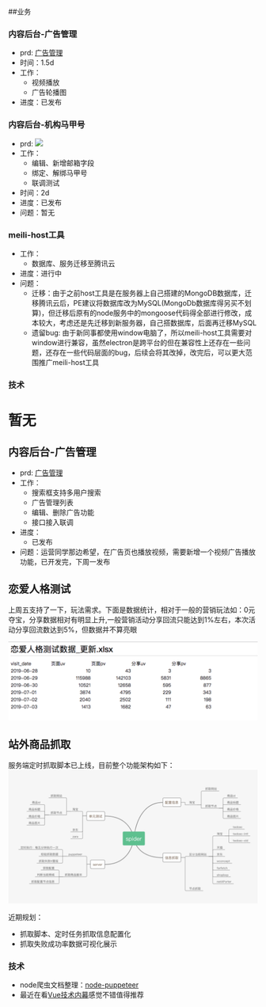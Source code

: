 ##业务

### 内容后台-广告管理

* prd: [广告管理](http://pmo.meili-inc.com/PMO/DM#pmoDetail?issueKey=REQUIRE-25445)
* 时间：1.5d
* 工作：
    * 视频播放
    * 广告轮播图
* 进度：已发布


### 内容后台-机构马甲号

* prd: ![](https://s10.mogucdn.com/mlcdn/c45406/190711_71j61ia9ja3194fdf727g061jici4_3531x1708.png)
* 工作：
    * 编辑、新增邮箱字段
    * 绑定、解绑马甲号
    * 联调测试
* 时间：2d
* 进度：已发布
* 问题：暂无

### meili-host工具

* 工作：
    * 数据库、服务迁移至腾讯云
* 进度：进行中
* 问题：
    * 迁移：由于之前host工具是在服务器上自己搭建的MongoDB数据库，迁移腾讯云后，PE建议将数据库改为MySQL(MongoDb数据库得另买不划算)，但迁移后原有的node服务中的mongoose代码得全部进行修改，成本较大，考虑还是先迁移到新服务器，自己搭数据库，后面再迁移MySQL
   * 遗留bug: 由于新同事都使用window电脑了，所以meili-host工具需要对window进行兼容，虽然electron是跨平台的但在兼容性上还存在一些问题，还存在一些代码层面的bug，后续会将其改掉，改完后，可以更大范围推广meili-host工具

### 技术

暂无
=======
## 内容后台-广告管理

* prd: [广告管理](http://pmo.meili-inc.com/PMO/DM#pmoDetail?issueKey=REQUIRE-25445)
* 工作：
    * 搜索框支持多用户搜索
    * 广告管理列表
    * 编辑、删除广告功能
    * 接口接入联调
* 进度：
    * 已发布
* 问题：运营同学那边希望，在广告页也播放视频，需要新增一个视频广告播放功能，已开发完，下周一发布

## 恋爱人格测试

上周五支持了一下，玩法需求。下面是数据统计，相对于一般的营销玩法如：0元夺宝，分享数据相对有明显上升,一般营销活动分享回流只能达到1%左右，本次活动分享回流数达到5%，但数据并不算亮眼

![10FDF62A-15AC-4372-BAA6-DACEC167B82A-1-](media/10FDF62A-15AC-4372-BAA6-DACEC167B82A-1-.png)



## 站外商品抓取

服务端定时抓取脚本已上线，目前整个功能架构如下：
![](media/15622463458219.jpg)

近期规划：

* 抓取脚本、定时任务抓取信息配置化
* 抓取失败成功率数据可视化展示

### 技术

* node爬虫文档整理：[node-puppeteer](http://galaxy.mogujie.org/a/daogou-f2e/tech-docs/technology/spiders.html)
* 最近在看[Vue技术内幕](http://hcysun.me/vue-design/art/)感觉不错值得推荐

